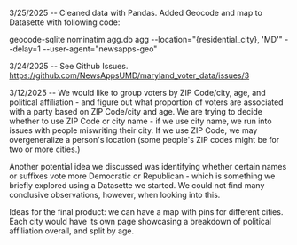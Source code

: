 3/25/2025 --
Cleaned data with Pandas. Added Geocode and map to Datasette with following code:

geocode-sqlite nominatim agg.db agg
--location="{residential_city}, 'MD'"
--delay=1
--user-agent="newsapps-geo"


3/24/2025 --
See Github Issues. https://github.com/NewsAppsUMD/maryland_voter_data/issues/3


3/12/2025 --
We would like to group voters by ZIP Code/city, age, and political affiliation - and figure out what proportion of voters are associated with a party based on ZIP Code/city and age. We are trying to decide whether to use ZIP Code or city name - if we use city name, we run into issues with people miswriting their city. If we use ZIP Code, we may overgeneralize a person's location (some people's ZIP codes might be for two or more cities.)

Another potential idea we discussed was identifying whether certain names or suffixes vote more Democratic or Republican - which is something we briefly explored using a Datasette we started. We could not find many conclusive observations, however, when looking into this.

Ideas for the final product: we can have a map with pins for different cities. Each city would have its own page showcasing a breakdown of political affiliation overall, and split by age. 
